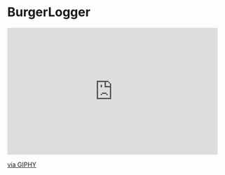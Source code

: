 # BurgerLogger


<iframe src="https://giphy.com/embed/U3JVsiyOro0d6rOJ9I" width="480" height="290" frameBorder="0" class="giphy-embed" allowFullScreen></iframe><p><a href="https://giphy.com/gifs/U3JVsiyOro0d6rOJ9I">via GIPHY</a></p>